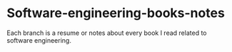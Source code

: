 # Software-engineering-books-notes
Each branch is a resume or notes about every book I read related to software engineering.
